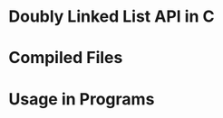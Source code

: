 Doubly Linked List API in C
=====================

Compiled Files
================

Usage in Programs
=================
